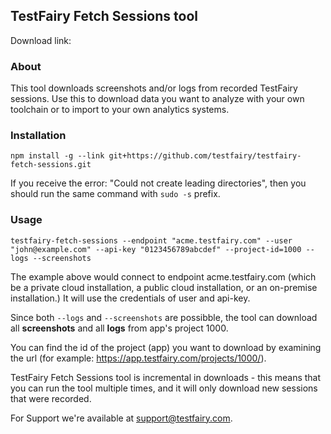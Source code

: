 ## TestFairy Fetch Sessions tool

Download link: [](https://github.com/testfairy/testfairy-fetch-sessions/)


### About

This tool downloads screenshots and/or logs from recorded TestFairy sessions. 
Use this to download data you want to analyze with your own toolchain or to import to your own analytics systems.

### Installation

`npm install -g --link git+https://github.com/testfairy/testfairy-fetch-sessions.git`

If you receive the error: "Could not create leading directories", then you should run the same command with `sudo -s` prefix.

### Usage

`testfairy-fetch-sessions --endpoint "acme.testfairy.com" --user "john@example.com" --api-key "0123456789abcdef" --project-id=1000 --logs --screenshots`


The example above would connect to endpoint acme.testfairy.com (which be a private cloud installation, a public cloud installation, or an on-premise installation.) It will use the credentials of user and api-key.

Since both `--logs` and `--screenshots` are possibble, the tool can download all **screenshots** and all **logs** from app's project 1000. 

You can find the id of the project (app) you want to download by examining the url (for example: https://app.testfairy.com/projects/1000/).

TestFairy Fetch Sessions tool is incremental in downloads - this means that you can run the tool multiple times, and it will only download new sessions that were recorded.

For Support we're available at support@testfairy.com.
